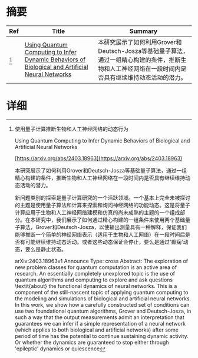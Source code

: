 # 摘要

| Ref | Title | Summary |
| --- | --- | --- |
| [^1] | [Using Quantum Computing to Infer Dynamic Behaviors of Biological and Artificial Neural Networks](https://arxiv.org/abs/2403.18963) | 本研究展示了如何利用Grover和Deutsch-Josza等基础量子算法，通过一组精心构建的条件，推断生物和人工神经网络在一段时间内是否具有继续维持动态活动的潜力。 |

# 详细

[^1]: 使用量子计算推断生物和人工神经网络的动态行为

    Using Quantum Computing to Infer Dynamic Behaviors of Biological and Artificial Neural Networks

    [https://arxiv.org/abs/2403.18963](https://arxiv.org/abs/2403.18963)

    本研究展示了如何利用Grover和Deutsch-Josza等基础量子算法，通过一组精心构建的条件，推断生物和人工神经网络在一段时间内是否具有继续维持动态活动的潜力。

    

    新问题类别的探索是量子计算研究的一个活跃领域。一个基本上完全未被探讨的主题是使用量子算法和计算来探索和询问神经网络的功能动态。这是将量子计算应用于生物和人工神经网络建模和仿真的尚未成熟的主题的一个组成部分。在本研究中，我们展示了如何通过精心构建的一组条件来使用两个基础量子算法，Grover和Deutsch-Josza，以使输出测量具有一种解释，保证我们能够推断一个简单的神经网络表示（适用于生物和人工网络）在一段时间后是否有可能继续维持动态活动。或者这些动态保证会停止，要么是通过'癫痫'动态，要么是静止状态。

    arXiv:2403.18963v1 Announce Type: cross  Abstract: The exploration of new problem classes for quantum computation is an active area of research. An essentially completely unexplored topic is the use of quantum algorithms and computing to explore and ask questions \textit{about} the functional dynamics of neural networks. This is a component of the still-nascent topic of applying quantum computing to the modeling and simulations of biological and artificial neural networks. In this work, we show how a carefully constructed set of conditions can use two foundational quantum algorithms, Grover and Deutsch-Josza, in such a way that the output measurements admit an interpretation that guarantees we can infer if a simple representation of a neural network (which applies to both biological and artificial networks) after some period of time has the potential to continue sustaining dynamic activity. Or whether the dynamics are guaranteed to stop either through 'epileptic' dynamics or quiescence
    

